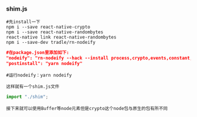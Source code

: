 ### shim.js
~~~~
#先install一下
npm i --save react-native-crypto
npm i --save react-native-randombytes
react-native link react-native-randombytes
npm i --save-dev tradle/rn-nodeify
~~~~
~~~~json
#在package.json里添加如下:
"nodeify": "rn-nodeify --hack --install process,crypto,events,constant,console,stream,url,util",
"postinstall": "yarn nodeify"
~~~~
~~~~
#运行nodeify：yarn nodeify
~~~~
~~~~
这样就有一个shim.js文件
~~~~
~~~~jsx
import "./shim";
~~~~
~~~~
接下来就可以使用Buffer等node元素但是crypto这个node包与原生的包有所不同
~~~~